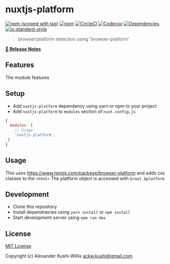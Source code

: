# nuxtjs-platform
[![npm (scoped with tag)](https://img.shields.io/npm/v/@nuxtjs/platform/latest.svg?style=flat-square)](https://npmjs.com/package/@nuxtjs/platform)
[![npm](https://img.shields.io/npm/dt/@nuxtjs/platform.svg?style=flat-square)](https://npmjs.com/package/@nuxtjs/platform)
[![CircleCI](https://img.shields.io/circleci/project/github/ackushiw/nuxtjs-platform.svg?style=flat-square)](https://circleci.com/gh/ackushiw/nuxtjs-platform)
[![Codecov](https://img.shields.io/codecov/c/github/ackushiw/nuxtjs-platform.svg?style=flat-square)](https://codecov.io/gh/ackushiw/nuxtjs-platform)
[![Dependencies](https://david-dm.org/ackushiw/nuxtjs-platform/status.svg?style=flat-square)](https://david-dm.org/ackushiw/nuxtjs-platform)
[![js-standard-style](https://img.shields.io/badge/code_style-standard-brightgreen.svg?style=flat-square)](http://standardjs.com)

> browser/platform detection using 'browser-platform'

[📖 **Release Notes**](./CHANGELOG.md)

## Features

The module features

## Setup
- Add `nuxtjs-platform` dependency using yarn or npm to your project
- Add `nuxtjs-platform` to `modules` section of `nuxt.config.js`

```js
{
  modules: [
    // Usage
    'nuxtjs-platform',
 ]
}
```

## Usage

This uses https://www.npmjs.com/package/browser-platform and adds css classes to the `<html>`
The platform object is accessed with `$root.$platform`

## Development

- Clone this repository
- Install dependnecies using `yarn install` or `npm install`
- Start development server using `npm run dev`

## License

[MIT License](./LICENSE)

Copyright (c) Alexander Kushi-Willis <ackw.kushi@gmail.com>
